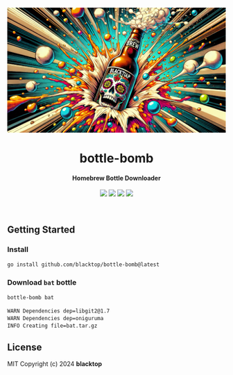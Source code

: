 <p align="center">
  <a href="https://github.com/blacktop/bottle-bomb"><img alt="BB Logo" src="https://raw.githubusercontent.com/blacktop/bottle-bomb/main/docs/logo.webp" /></a>
  <h1 align="center">bottle-bomb</h1>
  <h4><p align="center">Homebrew Bottle Downloader</p></h4>
  <p align="center">
    <a href="https://github.com/blacktop/bottle-bomb/actions" alt="Actions">
          <img src="https://github.com/blacktop/bottle-bomb/actions/workflows/go.yml/badge.svg" /></a>
    <a href="https://github.com/blacktop/bottle-bomb/releases/latest" alt="Downloads">
          <img src="https://img.shields.io/github/downloads/blacktop/bottle-bomb/total.svg" /></a>
    <a href="https://github.com/blacktop/bottle-bomb/releases" alt="GitHub Release">
          <img src="https://img.shields.io/github/release/blacktop/bottle-bomb.svg" /></a>
    <a href="http://doge.mit-license.org" alt="LICENSE">
          <img src="https://img.shields.io/:license-mit-blue.svg" /></a>
</p>
<br>

## Getting Started

### Install

```bash
go install github.com/blacktop/bottle-bomb@latest
```

### Download `bat` bottle

```bash
bottle-bomb bat
```

```bash
WARN Dependencies dep=libgit2@1.7
WARN Dependencies dep=oniguruma
INFO Creating file=bat.tar.gz
```

## License

MIT Copyright (c) 2024 **blacktop**